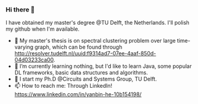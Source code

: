 ### Hi there 👋

I have obtained my master's degree @TU Delft, the Netherlands.
I'll polish my github when I'm available.


- 🔭 My master's thesis is on spectral clustering problem over large time-varying graph, which can be found through http://resolver.tudelft.nl/uuid:f9314ad7-07ee-4aaf-850d-04d03233ca00.
- 🌱 I’m currently learning nothing, but I'd like to learn Java, some popular DL frameworks, basic data structures and algorithms.
- 🤔 I start my Ph.D @Circuits and Systems Group, TU Delft.
- 📫 How to reach me: Through LinkedIn! https://www.linkedin.com/in/yanbin-he-10b154198/



<!--
**YanbinHe/YanbinHe** is a ✨ _special_ ✨ repository because its `README.md` (this file) appears on your GitHub profile.

